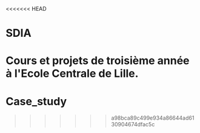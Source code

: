 <<<<<<< HEAD
# SDIA

Cours et projets de troisième année à l'Ecole Centrale de Lille.
=======
# Case_study
>>>>>>> a98bca89c499e934a86644ad6130904674dfac5c
